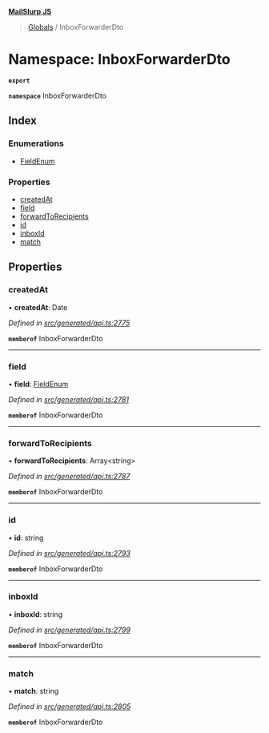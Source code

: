 **[MailSlurp JS](../README.md)**

> [Globals](../README.md) / InboxForwarderDto

# Namespace: InboxForwarderDto

**`export`** 

**`namespace`** InboxForwarderDto

## Index

### Enumerations

* [FieldEnum](../enums/inboxforwarderdto.fieldenum.md)

### Properties

* [createdAt](inboxforwarderdto.md#createdat)
* [field](inboxforwarderdto.md#field)
* [forwardToRecipients](inboxforwarderdto.md#forwardtorecipients)
* [id](inboxforwarderdto.md#id)
* [inboxId](inboxforwarderdto.md#inboxid)
* [match](inboxforwarderdto.md#match)

## Properties

### createdAt

•  **createdAt**: Date

*Defined in [src/generated/api.ts:2775](https://github.com/mailslurp/mailslurp-client/blob/ad6aa3d/src/generated/api.ts#L2775)*

**`memberof`** InboxForwarderDto

___

### field

•  **field**: [FieldEnum](../enums/inboxforwarderdto.fieldenum.md)

*Defined in [src/generated/api.ts:2781](https://github.com/mailslurp/mailslurp-client/blob/ad6aa3d/src/generated/api.ts#L2781)*

**`memberof`** InboxForwarderDto

___

### forwardToRecipients

•  **forwardToRecipients**: Array\<string>

*Defined in [src/generated/api.ts:2787](https://github.com/mailslurp/mailslurp-client/blob/ad6aa3d/src/generated/api.ts#L2787)*

**`memberof`** InboxForwarderDto

___

### id

•  **id**: string

*Defined in [src/generated/api.ts:2793](https://github.com/mailslurp/mailslurp-client/blob/ad6aa3d/src/generated/api.ts#L2793)*

**`memberof`** InboxForwarderDto

___

### inboxId

•  **inboxId**: string

*Defined in [src/generated/api.ts:2799](https://github.com/mailslurp/mailslurp-client/blob/ad6aa3d/src/generated/api.ts#L2799)*

**`memberof`** InboxForwarderDto

___

### match

•  **match**: string

*Defined in [src/generated/api.ts:2805](https://github.com/mailslurp/mailslurp-client/blob/ad6aa3d/src/generated/api.ts#L2805)*

**`memberof`** InboxForwarderDto
